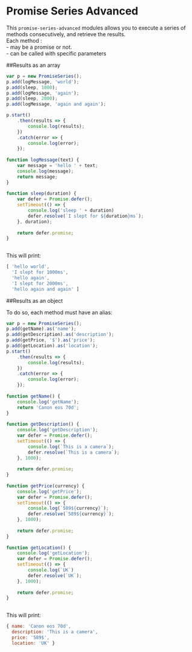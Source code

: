 # Promise Series Advanced

This `promise-series-advanced` modules allows you to execute a series of methods consecutively, and retrieve the results.  
Each method :  
    - may be a promise or not.  
    - can be called with specific parameters  


##Results as an array  
  
```javascript
var p = new PromiseSeries();  
p.add(logMessage, 'world');  
p.add(sleep, 1000);  
p.add(logMessage, 'again');  
p.add(sleep, 2000);  
p.add(logMessage, 'again and again');

p.start()  
    .then(results => {  
        console.log(results);  
    })  
    .catch(error => {  
        console.log(error);  
    });   
  
function logMessage(text) {  
    var message = 'hello ' + text;  
    console.log(message);  
    return message;  
}  
  
function sleep(duration) {  
    var defer = Promise.defer();  
    setTimeout(() => {  
        console.log('sleep ' + duration)  
        defer.resolve(`I slept for ${duration}ms`);  
    }, duration);  
  
    return defer.promise;  
}  
  
```

This will print:  

```javascript
[ 'hello world',  
  'I slept for 1000ms',  
  'hello again',  
  'I slept for 2000ms',  
  'hello again and again' ]  
```



##Results as an object
  
To do so, each method must have an alias:

```javascript
var p = new PromiseSeries();  
p.add(getName).as('name');  
p.add(getDescription).as('description');  
p.add(getPrice, '$').as('price');  
p.add(getLocation).as('location');  
p.start()  
    .then(results => {  
        console.log(results);  
    })  
    .catch(error => {  
        console.log(error);  
    });  
  
function getName() {  
    console.log('getName');  
    return 'Canon eos 70d';  
}  
  
function getDescription() {  
    console.log('getDescription');  
    var defer = Promise.defer();  
    setTimeout(() => {  
        console.log(`This is a camera`);  
        defer.resolve(`This is a camera`);  
    }, 1000);  
  
    return defer.promise;  
}  
  
function getPrice(currency) {  
    console.log('getPrice');  
    var defer = Promise.defer();  
    setTimeout(() => {  
        console.log(`589${currency}`);  
        defer.resolve(`589${currency}`);  
    }, 1000);  
  
    return defer.promise;  
}  
  
function getLocation() {  
    console.log('getLocation');  
    var defer = Promise.defer();  
    setTimeout(() => {  
        console.log(`UK`)  
        defer.resolve(`UK`);  
    }, 1000);  
  
    return defer.promise;  
}  
  
```

This will print:  

```javascript
{ name: 'Canon eos 70d',  
  description: 'This is a camera',  
  price: '589$',  
  location: 'UK' }  
```

